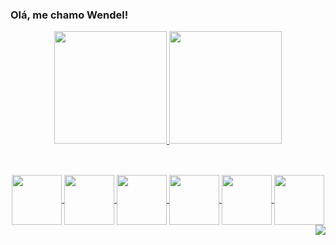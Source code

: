 ### Olá, me chamo Wendel!





<div align="center">
  <a href="https://github.com/WendelLR99">
  <img height="180em" src="https://github-readme-stats.vercel.app/api?username=WendelLR99&show_icons=true&theme=dark&include_all_commits=true&count_private=true"/>
  <img height="180em" src="https://github-readme-stats.vercel.app/api/top-langs/?username=WendelLR99&layout=compact&langs_count=7&theme=dark"/>
</div>
  
##
  
<div align="center" style="display:inline_block"><br>
<img align="center" src="https://cdn.jsdelivr.net/gh/devicons/devicon/icons/vscode/vscode-original-wordmark.svg" style="height:80px; width:80px;"/>
<img align="center" src="https://cdn.jsdelivr.net/gh/devicons/devicon/icons/javascript/javascript-original.svg" style="height:80px; width:80px;"/>
<img align="center" src="https://cdn.jsdelivr.net/gh/devicons/devicon/icons/git/git-original.svg" style="height:80px; width:80px;"/>
<img align="center" src="https://cdn.jsdelivr.net/gh/devicons/devicon/icons/bootstrap/bootstrap-original-wordmark.svg" style="height:80px; width:80px;"/>
<img align="center" src="https://cdn.jsdelivr.net/gh/devicons/devicon/icons/html5/html5-original.svg" style="height:80px; width:80px;"/>
<img align="center" src="https://cdn.jsdelivr.net/gh/devicons/devicon/icons/css3/css3-original.svg" style="height:80px; width:80px;"/>          
<img align="right" src="https://cdn.discordapp.com/attachments/826504567667032114/997207439139151872/perfil-git.gif">
  </div>
